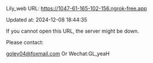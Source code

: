 Lily_web URL: https://1047-61-165-102-156.ngrok-free.app

Updated at: 2024-12-08 18:44:35

If you cannot open this URL, the server might be down.

Please contact: 

goley04@foxmail.com Or Wechat:GL_yeaH